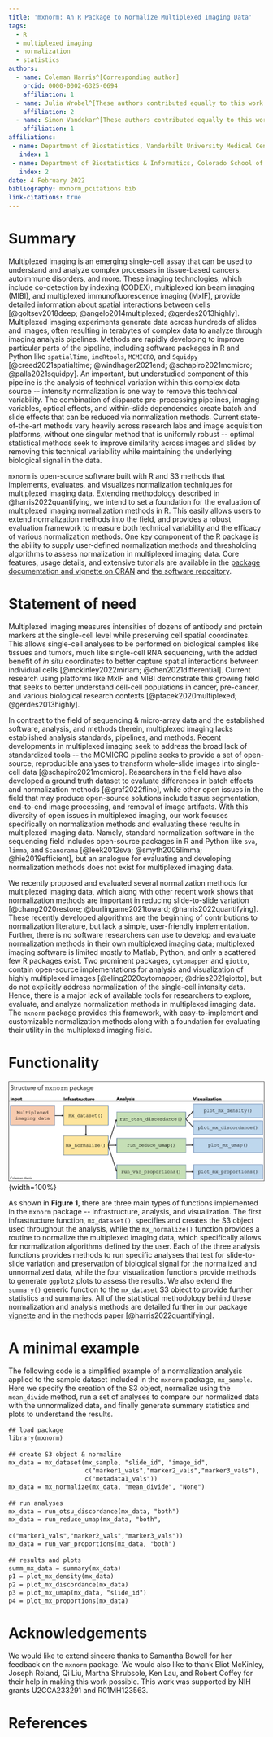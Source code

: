 ```yaml
---
title: 'mxnorm: An R Package to Normalize Multiplexed Imaging Data'
tags:
  - R
  - multiplexed imaging
  - normalization
  - statistics
authors:
  - name: Coleman Harris^[Corresponding author]
    orcid: 0000-0002-6325-0694
    affiliation: 1
  - name: Julia Wrobel^[These authors contributed equally to this work.]
    affiliation: 2
  - name: Simon Vandekar^[These authors contributed equally to this work.]
    affiliation: 1
affiliations:
 - name: Department of Biostatistics, Vanderbilt University Medical Center, Nashville, TN, USA
   index: 1
 - name: Department of Biostatistics & Informatics, Colorado School of Public Health, Aurora, CO, USA
   index: 2
date: 4 February 2022
bibliography: mxnorm_pcitations.bib
link-citations: true
---
```


# Summary

Multiplexed imaging is an emerging single-cell assay that can be used to understand and analyze complex processes in tissue-based cancers, autoimmune disorders, and more. These imaging technologies, which include co-detection by indexing (CODEX), multiplexed ion beam imaging (MIBI), and multiplexed immunofluorescence imaging (MxIF), provide detailed information about spatial interactions between cells [@goltsev2018deep; @angelo2014multiplexed; @gerdes2013highly]. Multiplexed imaging experiments generate data across hundreds of slides and images, often resulting in terabytes of complex data to analyze through imaging analysis pipelines. Methods are rapidly developing to improve particular parts of the pipeline, including software packages in R and Python like `spatialTime`, `imcRtools`, `MCMICRO`, and `Squidpy` [@creed2021spatialtime; @windhager2021end; @schapiro2021mcmicro; @palla2021squidpy]. An important, but understudied component of this pipeline is the analysis of technical variation within this complex data source --  intensity normalization is one way to remove this technical variability. The combination of disparate pre-processing pipelines, imaging variables, optical effects, and within-slide dependencies create batch and slide effects that can be reduced via normalization methods. Current state-of-the-art methods vary heavily across research labs and image acquisition platforms, without one singular method that is uniformly robust -- optimal statistical methods seek to improve similarity across images and slides by removing this technical variability while maintaining the underlying biological signal in the data.

`mxnorm` is open-source software built with R and S3 methods that implements, evaluates, and visualizes normalization techniques for multiplexed imaging data. Extending methodology described in @harris2022quantifying, we intend to set a foundation for the evaluation of multiplexed imaging normalization methods in R. This easily allows users to extend normalization methods into the field, and provides a robust evaluation framework to measure both technical variability and the efficacy of various normalization methods. One key component of the R package is the ability to supply user-defined normalization methods and thresholding algorithms to assess normalization in multiplexed imaging data. Core features, usage details, and extensive tutorials are available in the [package documentation and vignette on CRAN](https://cran.r-project.org/package=mxnorm) and [the software repository](https://github.com/ColemanRHarris/mxnorm).

# Statement of need

Multiplexed imaging measures intensities of dozens of antibody and protein markers at the single-cell level while preserving cell spatial coordinates. This allows single-cell analyses to be performed on biological samples like tissues and tumors, much like single-cell RNA sequencing, with the added benefit of *in situ* coordinates to better capture spatial interactions between individual cells [@mckinley2022miriam; @chen2021differential]. Current research using platforms like MxIF and MIBI demonstrate this growing field that seeks to better understand cell-cell populations in cancer, pre-cancer, and various biological research contexts [@ptacek2020multiplexed; @gerdes2013highly].

In contrast to the field of sequencing & micro-array data and the established software, analysis, and methods therein, multiplexed imaging lacks established analysis standards, pipelines, and methods. Recent developments in multiplexed imaging seek to address the broad lack of standardized tools -- the MCMICRO pipeline seeks to provide a set of open-source, reproducible analyses to transform whole-slide images into single-cell data [@schapiro2021mcmicro]. Researchers in the field have also developed a ground truth dataset to evaluate differences in batch effects and normalization methods [@graf2022flino], while other open issues in the field that may produce open-source solutions include tissue segmentation, end-to-end image processing, and removal of image artifacts. With this diversity of open issues in multiplexed imaging, our work focuses specifically on normalization methods and evaluating these results in multiplexed imaging data. Namely, standard normalization software in the sequencing field includes open-source packages in R and Python like `sva`, `limma`, and `Scanorama` [@leek2012sva; @smyth2005limma; @hie2019efficient], but an analogue for evaluating and developing normalization methods does not exist for multiplexed imaging data. 

We recently proposed and evaluated several normalization methods for multiplexed imaging data, which along with other recent work shows that normalization methods are important in reducing slide-to-slide variation [@chang2020restore; @burlingame2021toward; @harris2022quantifying]. These recently developed algorithms are the beginning of contributions to normalization literature, but lack a simple, user-friendly implementation. Further, there is no software researchers can use to develop and evaluate normalization methods in their own multiplexed imaging data; multiplexed imaging software is limited mostly to Matlab, Python, and only a scattered few R packages exist. Two prominent packages, `cytomapper` and `giotto`, contain open-source implementations for analysis and visualization of highly multiplexed images [@eling2020cytomapper; @dries2021giotto], but do not explicitly address normalization of the single-cell intensity data. Hence, there is a major lack of available tools for researchers to explore, evaluate, and analyze normalization methods in multiplexed imaging data. The `mxnorm` package provides this framework, with easy-to-implement and customizable normalization methods along with a foundation for evaluating their utility in the multiplexed imaging field.

# Functionality

![Figure 1: Basic structure of the `mxnorm` package and associated functions](mxnorm_structure.png){width=100%}

As shown in **Figure 1**, there are three main types of functions implemented in the `mxnorm` package -- infrastructure, analysis, and visualization. The first infrastructure function, `mx_dataset()`, specifies and creates the S3 object used throughout the analysis, while the `mx_normalize()` function provides a routine to normalize the multiplexed imaging data, which specifically allows for normalization algorithms defined by the user. Each of the three analysis functions provides methods to run specific analyses that test for slide-to-slide variation and preservation of biological signal for the normalized and unnormalized data, while the four visualization functions provide methods to generate `ggplot2` plots to assess the results. We also extend the `summary()` generic function to the `mx_dataset` S3 object to provide further statistics and summaries. All of the statistical methodology behind these normalization and analysis methods are detailed further in our package [vignette](https://github.com/ColemanRHarris/mxnorm) and in the methods paper [@harris2022quantifying].

# A minimal example

The following code is a simplified example of a normalization analysis applied to the sample dataset included in the `mxnorm` package, `mx_sample`. Here we specify the creation of the S3 object, normalize using the `mean_divide` method, run a set of analyses to compare our normalized data with the unnormalized data, and finally generate summary statistics and plots to understand the results.

```{r}
## load package
library(mxnorm)

## create S3 object & normalize
mx_data = mx_dataset(mx_sample, "slide_id", "image_id", 
                     c("marker1_vals","marker2_vals","marker3_vals"),
                     c("metadata1_vals"))
mx_data = mx_normalize(mx_data, "mean_divide", "None")

## run analyses
mx_data = run_otsu_discordance(mx_data, "both")
mx_data = run_reduce_umap(mx_data, "both", 
                         c("marker1_vals","marker2_vals","marker3_vals"))
mx_data = run_var_proportions(mx_data, "both")

## results and plots
summ_mx_data = summary(mx_data)
p1 = plot_mx_density(mx_data)
p2 = plot_mx_discordance(mx_data)
p3 = plot_mx_umap(mx_data, "slide_id")
p4 = plot_mx_proportions(mx_data)
```

# Acknowledgements

We would like to extend sincere thanks to Samantha Bowell for her feedback on the `mxnorm` package. We would also like to thank Eliot McKinley, Joseph Roland, Qi Liu, Martha Shrubsole, Ken Lau, and Robert Coffey for their help in making this work possible. This work was supported by NIH grants U2CCA233291 and R01MH123563. 

# References
